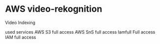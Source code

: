 # AWS video-rekognition
  Video Indexing

used services
AWS S3 full access
AWS SnS full access
Iamfull Full access
IAM full access

